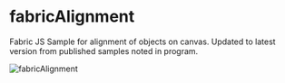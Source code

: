 # fabricAlignment
Fabric JS Sample for alignment of objects on canvas.  Updated to latest version from published samples noted in program.

![fabricAlignment](https://user-images.githubusercontent.com/5783243/141393010-4bde79b1-cbb3-4fc5-814a-c0bc3aad17e3.PNG)

